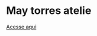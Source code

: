 <h1>May torres atelie</h1>

<a href="https://github.com/luizdanieldev/may-torres/site-may-torres.html">Acesse aqui</a>

